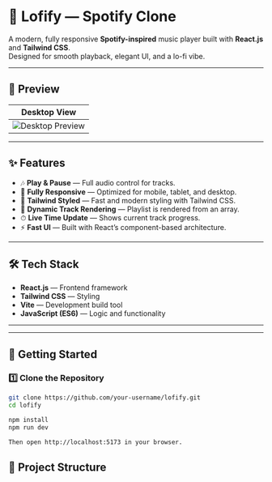 # 🎵 Lofify — Spotify Clone

A modern, fully responsive **Spotify-inspired** music player built with **React.js** and **Tailwind CSS**.  
Designed for smooth playback, elegant UI, and a lo-fi vibe.

---

## 📸 Preview

| Desktop View |
|--------------|
| ![Desktop Preview](./screenshots/desktop.png) |

---

## ✨ Features

- 🎶 **Play & Pause** — Full audio control for tracks.
- 📱 **Fully Responsive** — Optimized for mobile, tablet, and desktop.
- 🎨 **Tailwind Styled** — Fast and modern styling with Tailwind CSS.
- 🔄 **Dynamic Track Rendering** — Playlist is rendered from an array.
- ⏱ **Live Time Update** — Shows current track progress.
- ⚡ **Fast UI** — Built with React’s component-based architecture.

---

## 🛠 Tech Stack

- **React.js** — Frontend framework
- **Tailwind CSS** — Styling
- **Vite** — Development build tool
- **JavaScript (ES6)** — Logic and functionality

---


---

## 🚀 Getting Started

### 1️⃣ Clone the Repository
```bash
git clone https://github.com/your-username/lofify.git
cd lofify

npm install
npm run dev

Then open http://localhost:5173 in your browser.
```


## 📂 Project Structure

